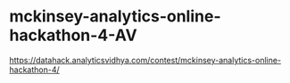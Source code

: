 # mckinsey-analytics-online-hackathon-4-AV
https://datahack.analyticsvidhya.com/contest/mckinsey-analytics-online-hackathon-4/
